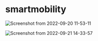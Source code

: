 # smartmobility
![Screenshot from 2022-09-20 11-53-11](https://user-images.githubusercontent.com/86156093/191426160-e5a6bce7-1293-405a-9cda-fb4659a36ff8.png)


![Screenshot from 2022-09-21 14-33-57](https://user-images.githubusercontent.com/86156093/191426430-675e17d3-ca20-4c79-9d40-8276d20faf23.png)

